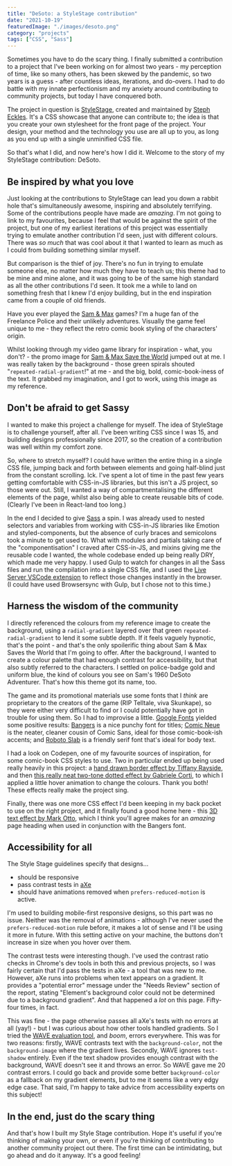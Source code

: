 ```yaml
---
title: "DeSoto: a StyleStage contribution"
date: "2021-10-19"
featuredImage: "./images/desoto.png"
category: "projects"
tags: ["CSS", "Sass"]
---
```


Sometimes you have to do the scary thing. I finally submitted a contribution to a project that I've been working on for almost two years - my perception of time, like so many others, has been skewed by the pandemic, so two years is a guess - after countless ideas, iterations, and do-overs. I had to do battle with my innate perfectionism and my anxiety around contributing to community projects, but today I have conquered both.

The project in question is [StyleStage](https://stylestage.dev/), created and maintained by [Steph Eckles](https://twitter.com/5t3ph). It's a CSS showcase that anyone can contribute to; the idea is that you create your own stylesheet for the front page of the project. Your design, your method and the technology you use are all up to you, as long as you end up with a single unminified CSS file.

So that's what I did, and now here's how I did it. Welcome to the story of my StyleStage contribution: DeSoto.

## Be inspired by what you love

Just looking at the contributions to StyleStage can lead you down a rabbit hole that's simultaneously awesome, inspiring and absolutely terrifying. Some of the contributions people have made are _amazing_. I'm not going to link to my favourites, because I feel that would be against the spirit of the project, but one of my earliest iterations of this project was essentially trying to emulate another contribution I'd seen, just with different colours. There was _so much_ that was cool about it that I wanted to learn as much as I could from building something similar myself.

But comparison is the thief of joy. There's no fun in trying to emulate someone else, no matter how much they have to teach us; this theme had to be mine and mine alone, and it was going to be of the same high standard as all the other contributions I'd seen. It took me a while to land on something fresh that I knew I'd enjoy building, but in the end inspiration came from a couple of old friends.

Have you ever played the [Sam & Max](https://skunkapegames.com/samandmax/) games? I'm a huge fan of the Freelance Police and their unlikely adventures. Visually the game feel unique to me - they reflect the retro comic book styling of the characters' origin.

Whilst looking through my video game library for inspiration - what, you don't? - the promo image for [Sam & Max Save the World](https://store.steampowered.com/app/1440440/Sam__Max_Save_the_World/) jumped out at me. I was really taken by the background - those green spirals shouted "`repeated-radial-gradient`!" at me - and the big, bold, comic-book-iness of the text. It grabbed my imagination, and I got to work, using this image as my reference.

## Don't be afraid to get Sassy

I wanted to make this project a challenge for myself. The idea of StyleStage is to challenge yourself, after all. I've been writing CSS since I was 15, and building designs professionally since 2017, so the creation of a contribution was well within my comfort zone.

So, where to stretch myself? I could have written the entire thing in a single CSS file, jumping back and forth between elements and going half-blind just from the constant scrolling. Ick. I've spent a lot of time in the past few years getting comfortable with CSS-in-JS libraries, but this isn't a JS project, so those were out. Still, I wanted a way of compartmentalising the different elements of the page, whilst also being able to create reusable bits of code. (Clearly I've been in React-land too long.)

In the end I decided to give [Sass](https://sass-lang.com/) a spin. I was already used to nested selectors and variables from working with CSS-in-JS libraries like Emotion and styled-components, but the absence of curly braces and semicolons took a minute to get used to. What with modules and partials taking care of the "componentisation" I craved after CSS-in-JS, and mixins giving me the reusable code I wanted, the whole codebase ended up being really DRY, which made me very happy. I used Gulp to watch for changes in all the Sass files and run the compilation into a single CSS file, and I used the [Live Server VSCode extension](https://marketplace.visualstudio.com/items?itemName=ritwickdey.LiveServer) to reflect those changes instantly in the browser. (I could have used Browsersync with Gulp, but I chose not to this time.)

## Harness the wisdom of the community

I directly referenced the colours from my reference image to create the background, using a `radial-gradient` layered over that green `repeated-radial-gradient` to lend it some subtle depth. If it feels vaguely hypnotic, that's the point - and that's the only spoilerific thing about Sam & Max Saves the World that I'm going to offer. After the background, I wanted to create a colour palette that had enough contrast for accessibility, but that also subtly referred to the characters. I settled on police-badge gold and uniform blue, the kind of colours you see on Sam's 1960 DeSoto Adventurer. That's how this theme got its name, too.

The game and its promotional materials use some fonts that I _think_ are proprietary to the creators of the game (RIP Telltale, viva Skunkape), so they were either very difficult to find or I could potentially have got in trouble for using them. So I had to improvise a little. [Google Fonts](https://fonts.google.com/) yielded some positive results: [Bangers](https://fonts.google.com/specimen/Bangers) is a nice punchy font for titles; [Comic Neue](https://fonts.google.com/specimen/Comic+Neue) is the neater, cleaner cousin of Comic Sans, ideal for those comic-book-ish accents; and [Roboto Slab](https://fonts.google.com/specimen/Roboto+Slab) is a friendly serif font that's ideal for body text.

I had a look on Codepen, one of my favourite sources of inspiration, for some comic-book CSS styles to use. Two in particular ended up being used really heavily in this project: a [hand drawn border effect by Tiffany Rayside](https://codepen.io/tmrDevelops/pen/NPXodB), and then [this really neat two-tone dotted effect by Gabriele Corti](https://codepen.io/borntofrappe/pen/GeXMgm), to which I applied a little hover animation to change the colours. Thank you both! These effects really make the project sing.

Finally, there was one more CSS effect I'd been keeping in my back pocket to use on the right project, and it finally found a good home here - this [3D text effect by Mark Otto](https://markdotto.com/playground/3d-text/), which I think you'll agree makes for an _amazing_ page heading when used in conjunction with the Bangers font.

## Accessibility for all

The Style Stage guidelines specify that designs...

- should be responsive
- pass contrast tests in [aXe](https://chrome.google.com/webstore/detail/axe-devtools-web-accessib/lhdoppojpmngadmnindnejefpokejbdd)
- should have animations removed when `prefers-reduced-motion` is active.

I'm used to building mobile-first responsive designs, so this part was no issue. Neither was the removal of animations - although I've never used the `prefers-reduced-motion` rule before, it makes a lot of sense and I'll be using it more in future. With this setting active on your machine, the buttons don't increase in size when you hover over them.

The contrast tests were interesting though. I've used the contrast ratio checks in Chrome's dev tools in both this and previous projects, so I was fairly certain that I'd pass the tests in aXe - a tool that was new to me. However, aXe runs into problems when text appears on a gradient. It provides a "potential error" message under the "Needs Review" section of the report, stating "Element's background color could not be determined due to a background gradient". And that happened a _lot_ on this page. Fifty-four times, in fact.

This was fine - the page otherwise passes all aXe's tests with no errors at all (yay!) - but I was curious about how other tools handled gradients. So I tried the [WAVE evaluation tool](https://chrome.google.com/webstore/detail/wave-evaluation-tool/jbbplnpkjmmeebjpijfedlgcdilocofh), and _boom_, errors everywhere. This was for two reasons: firstly, WAVE contrasts text with the `background-color`, not the `background-image` where the gradient lives. Secondly, WAVE ignores `test-shadow` entirely. Even if the text shadow provides enough contrast with the background, WAVE doesn't see it and throws an error. So WAVE gave me 20 contrast errors. I could go back and provide some better `background-color` as a fallback on my gradient elements, but to me it seems like a very edgy edge case. That said, I'm happy to take advice from accessibility experts on this subject!

## In the end, just do the scary thing

And that's how I built my Style Stage contribution. Hope it's useful if you're thinking of making your own, or even if you're thinking of contributing to another community project out there. The first time can be intimidating, but go ahead and do it anyway. It's a good feeling!
